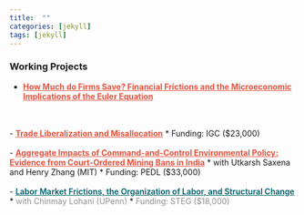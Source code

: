 ```yaml
---
title:  ""
categories: [jekyll]
tags: [jekyll]
---
```


### Working Projects
- <a href="" style="color:#e25440;font-weight: bold;">How Much do Firms Save? Financial Frictions and the Microeconomic Implications of the Euler Equation</a>
<br/>
<br/>
- <a href="" style="color:#e25440;font-weight: bold;">Trade Liberalization and Misallocation</a>
    * Funding: IGC ($23,000)
<br/>
<br/>
- <a href="" style="color:#e25440;font-weight: bold;">Aggregate Impacts of Command-and-Control Environmental Policy: Evidence from Court-Ordered Mining Bans in India</a>
    * with Utkarsh Saxena and Henry Zhang (MIT)
    * Funding: PEDL ($33,000)
<br/>
<br/>
- <a href="" style="color:#005D68;font-weight: 600;">Labor Market Frictions, the Organization of Labor, and Structural Change </a>
    * <a style="color:#909090"> with Chinmay Lohani (UPenn) </a>
    * <a style="color:#909090"> Funding: STEG ($18,000) </a> 
<br/>
<br/>

<!-- 
### Publications
- forth, <a href="{{site.baseurl}}/files/aeri_NN/aeri_NN.pdf" style="color:#e25440;font-weight: bold;">Using TITLE</a>, ***JOURNAL***&nbsp;&nbsp;&nbsp;&#10098;[git](https://github.com/thomas9t/spatial-econ-cnn)&#10099;
    * AUTHORS
<br/>
<br/>
- 2022, <a href="{{site.baseurl}}/files/are_EITR/tradewar_1203.pdf" style="color:#e25440;font-weight: bold;">TITLE</a>, ***JOURNAL***
    - AUTHOR
  * [Economist](https://www.economist.com/finance-and-economics/2022/01/01/new-research-counts-the-costs-of-the-sino-american-trade-war) 
<br/>
<br/>

### Chapters & Policy Notes -->


